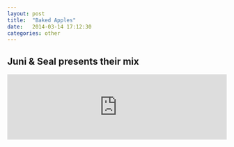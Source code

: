 ```yaml
---
layout: post
title:  "Baked Apples"
date:   2014-03-14 17:12:30
categories: other
---
```

<h2>Juni & Seal presents their mix</h2>
<p><iframe frameborder="no" height="150" scrolling="no" src="https://w.soundcloud.com/player/?url=https%3A//api.soundcloud.com/tracks/132570278&amp;auto_play=false&amp;hide_related=true&amp;show_user=true&amp;visual=true" width="100%"></iframe></p>